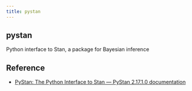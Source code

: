 ```yaml
---
title: pystan
---
```


## pystan
Python interface to Stan, a package for Bayesian inference

## Reference
* [PyStan: The Python Interface to Stan — PyStan 2.17.1.0 documentation](https://pystan.readthedocs.io/en/latest/)
